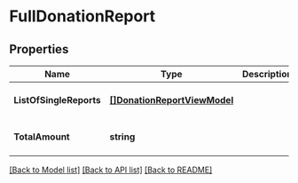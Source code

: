 # FullDonationReport

## Properties
Name | Type | Description | Notes
------------ | ------------- | ------------- | -------------
**ListOfSingleReports** | [**[]DonationReportViewModel**](DonationReportViewModel.md) |  | [optional] [default to null]
**TotalAmount** | **string** |  | [optional] [default to null]

[[Back to Model list]](../README.md#documentation-for-models) [[Back to API list]](../README.md#documentation-for-api-endpoints) [[Back to README]](../README.md)


